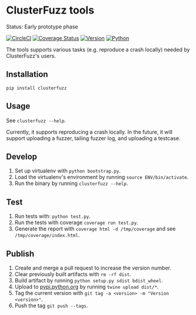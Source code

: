 ClusterFuzz tools
=================================

Status: Early prototype phase

[![CircleCI](https://circleci.com/gh/google/clusterfuzz-tools/tree/master.svg?style=shield)](https://circleci.com/gh/google/clusterfuzz-tools/tree/master)
[![Coverage Status](https://coveralls.io/repos/github/google/clusterfuzz-tools/badge.svg?branch=master)](https://coveralls.io/github/google/clusterfuzz-tools?branch=master)
[![Version](https://img.shields.io/pypi/v/clusterfuzz.svg)](https://pypi.python.org/pypi/clusterfuzz)
[![Python](https://img.shields.io/pypi/pyversions/clusterfuzz.svg)](https://pypi.python.org/pypi/clusterfuzz)

The tools supports various tasks (e.g. reproduce a crash locally)
needed by ClusterFuzz's users.


Installation
-----------------

`pip install clusterfuzz`


Usage
------

See `clusterfuzz --help`.

Currently, it supports reproducing a crash locally. In the future, it will
support uploading a fuzzer, tailing fuzzer log, and uploading a testcase.


Develop
------------

1. Set up virtualenv with `python bootstrap.py`.
2. Load the virtualenv's environment by running `source ENV/bin/activate`.
3. Run the binary by running `clusterfuzz --help`.


Test
-------------------------

1. Run tests with: `python test.py`.
2. Run the tests with coverage `coverage run test.py`.
3. Generate the report with `coverage html -d /tmp/coverage` and see `/tmp/coverage/index.html`.


Publish
----------

1. Create and merge a pull request to increase the version number.
2. Clear previously built artifacts with `rm -rf dist`.
3. Build artifact by running `python setup.py sdist bdist_wheel`.
4. Upload to [pypi.python.org](https://pypi.python.org/pypi/clusterfuzz) by running `twine upload dist/*`.
5. Tag the current version with `git tag -a <version> -m "Version <version>"`.
6. Push the tag `git push --tags`.

